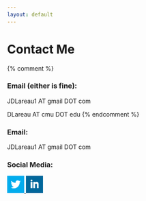 ```yaml
---
layout: default
---
```


# Contact Me #
{% comment %}
### Email (either is fine): ###

JDLareau1 AT gmail DOT com

DLareau AT cmu DOT edu
{% endcomment %}
### Email: ###

JDLareau1 AT gmail DOT com

### Social Media: ###
<div>
<!-- <a href="https://www.facebook.com/DLareau">
<img border="0" alt="W3Schools" src="/assets/images/social_media/facebook.png" width="40" height="40">
</a> -->
<a href="https://twitter.com/dlareau22">
<img border="0" alt="W3Schools" src="/assets/images/social_media/twitter.png" width="40" height="40">
</a>
<a href="https://www.linkedin.com/in/dillon-lareau-b1349575/">
<img border="0" alt="W3Schools" src="/assets/images/social_media/linkedin.png" width="40" height="40">
</a>
<!-- <a href="https://www.instagram.com/dlareau22/">
<img border="0" alt="W3Schools" src="/assets/images/social_media/instagram.png" width="40" height="40">
</a> -->
</div>
